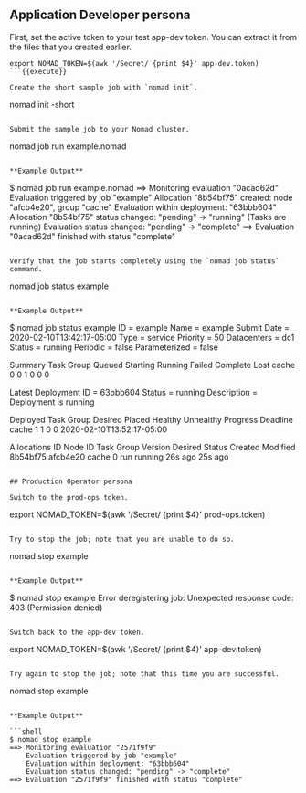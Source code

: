 
## Application Developer persona

First, set the active token to your test app-dev token. You can extract it from
the files that you created earlier.

```
export NOMAD_TOKEN=$(awk '/Secret/ {print $4}' app-dev.token)
```{{execute}}

Create the short sample job with `nomad init`.

```
nomad init -short
```{{execute}}

Submit the sample job to your Nomad cluster.

```
nomad job run example.nomad
```{{execute}}

**Example Output**

```
$ nomad job run example.nomad
==> Monitoring evaluation "0acad62d"
    Evaluation triggered by job "example"
    Allocation "8b54bf75" created: node "afcb4e20", group "cache"
    Evaluation within deployment: "63bbb604"
    Allocation "8b54bf75" status changed: "pending" -> "running" (Tasks are running)
    Evaluation status changed: "pending" -> "complete"
==> Evaluation "0acad62d" finished with status "complete"
```

Verify that the job starts completely using the `nomad job status` command.

```
nomad job status example
```{{execute}}

**Example Output**

```
$ nomad job status example
ID            = example
Name          = example
Submit Date   = 2020-02-10T13:42:17-05:00
Type          = service
Priority      = 50
Datacenters   = dc1
Status        = running
Periodic      = false
Parameterized = false

Summary
Task Group  Queued  Starting  Running  Failed  Complete  Lost
cache       0       0         1        0       0         0

Latest Deployment
ID          = 63bbb604
Status      = running
Description = Deployment is running

Deployed
Task Group  Desired  Placed  Healthy  Unhealthy  Progress Deadline
cache       1        1       0        0          2020-02-10T13:52:17-05:00

Allocations
ID        Node ID   Task Group  Version  Desired  Status   Created  Modified
8b54bf75  afcb4e20  cache       0        run      running  26s ago  25s ago
```

## Production Operator persona

Switch to the prod-ops token.

```
export NOMAD_TOKEN=$(awk '/Secret/ {print $4}' prod-ops.token)
```{{execute}}

Try to stop the job; note that you are unable to do so.

```
nomad stop example
```{{execute}}

**Example Output**

```
$ nomad stop example
Error deregistering job: Unexpected response code: 403 (Permission denied)
```

Switch back to the app-dev token.

```
export NOMAD_TOKEN=$(awk '/Secret/ {print $4}' app-dev.token)
```{{execute}}

Try again to stop the job; note that this time you are successful.

```
nomad stop example
```{{execute}}

**Example Output**

```shell
$ nomad stop example
==> Monitoring evaluation "2571f9f9"
    Evaluation triggered by job "example"
    Evaluation within deployment: "63bbb604"
    Evaluation status changed: "pending" -> "complete"
==> Evaluation "2571f9f9" finished with status "complete"
```
